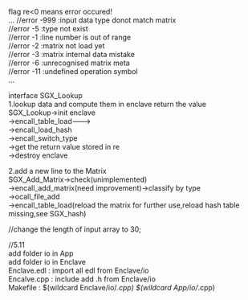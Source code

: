 flag re<0 means error occured!  
...
//error -999    :input data type donot match matrix  
//error -5      :type not exist  
//error -1      :line number is out of range  
//error -2      :matrix not load yet  
//error -3      :matrix internal data mistake  
//error -6	:unrecognised matrix meta  
//error -11	:undefined operation symbol  
...

interface SGX_Lookup  
1.lookup data and compute them in enclave return the value  
SGX_Lookup->init enclave  
	  ->encall_table_load--->  
	  ->encall_load_hash  
	  ->encall_switch_type  
	  ->get the return value stored in re  
	  ->destroy enclave  

2.add a new line to the Matrix   
SGX_Add_Matrix->check(unimplemented)  
	      ->encall_add_matrix(need improvement)->classify by type  
						   ->ocall_file_add  
						   ->encall_table_load(reload the matrix for further use,reload hash table missing,see SGX_hash)  

//change the length of input array to 30;  

//5.11  
add folder io in App  
add folder io in Enclave  
Enclave.edl : import all edl from Enclave/io  
Encalve.cpp : include add .h from Enclave/io  
Makefile : $(wildcard Enclave/io/*.cpp) $(wildcard App/io/*.cpp)  


